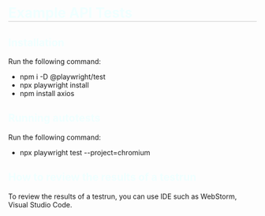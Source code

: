 <h1 dir="auto" style="color: azure; border-bottom:1px solid #CCCCCC">Example API Tests</h1>
<h2 style="color: azure">Installation</h2>
<p>Run the following command:</p>
<ul>
<li>npm i -D @playwright/test</li>
<li>npx playwright install</li>
<li>npm install axios</li>
</ul>

<h2 style="color: azure">Running autotests</h2>
<p>Run the following command:</p>
<ul>
<li>npx playwright test --project=chromium</li>
</ul>
<h2 style="color: azure">How to review the results of a testrun</h2>
<p>To review the results of a testrun, you can use IDE such as WebStorm, Visual Studio Code.</p>
